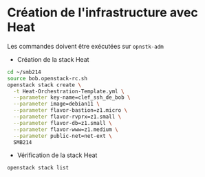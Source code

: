 Création de l'infrastructure avec Heat
======================================

Les commandes doivent être exécutées sur `opnstk-adm`

- Création de la stack Heat
```bash
cd ~/smb214
source bob.openstack-rc.sh
openstack stack create \
  -t Heat-Orchestration-Template.yml \
  --parameter key-name=clef_ssh_de_bob \
  --parameter image=debian11 \
  --parameter flavor-bastion=z1.micro \
  --parameter flavor-rvprx=z1.small \
  --parameter flavor-db=z1.small \
  --parameter flavor-www=z1.medium \
  --parameter public-net=net-ext \
  SMB214
```

- Vérification de la stack Heat
```bash
openstack stack list
```
